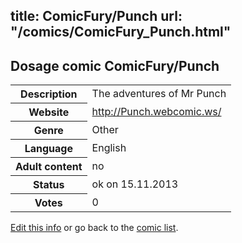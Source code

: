 title: ComicFury/Punch
url: "/comics/ComicFury_Punch.html"
---
Dosage comic ComicFury/Punch
-----------------------------------------

<p id="msg"></p>
<script type="text/javascript">
if (window.location.search === '?edit_info_mail=sent_ok') {
  var elem = document.getElementById("msg");
  elem.innerHTML = 'Edited information sucessfully sent for review, which is usually done daily. Thanks!';
  elem.className = 'ok';
}
</script>
<table class="comicinfo">
<tr>
<th>Description</th><td>The adventures of Mr Punch</td>
</tr>
<tr>
<th>Website</th><td><a href="http://Punch.webcomic.ws/">http://Punch.webcomic.ws/</a></td>
</tr>
<tr>
<th>Genre</th><td>Other</td>
</tr>
<tr>
<th>Language</th><td>English</td>
</tr>
<tr>
<th>Adult content</th><td>no</td>
</tr>
<tr>
<th>Status</th><td>ok on 15.11.2013</td>
</tr>
<tr>
<th>Votes</th><td>0</td>
</tr>
</table>

[Edit this info](ComicFury_Punch_edit.html) or go back to the [comic list](../comic-index.html).
